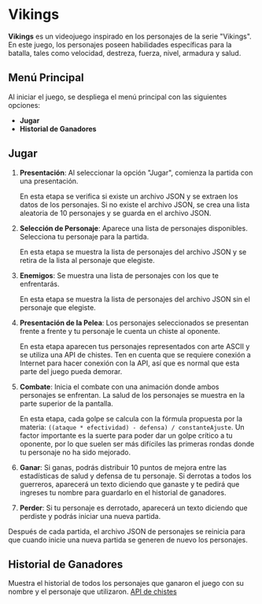 # Vikings

**Vikings** es un videojuego inspirado en los personajes de la serie "Vikings". En este juego, los personajes poseen habilidades específicas para la batalla, tales como velocidad, destreza, fuerza, nivel, armadura y salud.

## Menú Principal

Al iniciar el juego, se despliega el menú principal con las siguientes opciones:

- **Jugar**
- **Historial de Ganadores**

## Jugar

1. **Presentación**: Al seleccionar la opción "Jugar", comienza la partida con una presentación.

   En esta etapa se verifica si existe un archivo JSON y se extraen los datos de los personajes. Si no existe el archivo JSON, se crea una lista aleatoria de 10 personajes y se guarda en el archivo JSON.

2. **Selección de Personaje**: Aparece una lista de personajes disponibles. Selecciona tu personaje para la partida.

   En esta etapa se muestra la lista de personajes del archivo JSON y se retira de la lista al personaje que elegiste.

3. **Enemigos**: Se muestra una lista de personajes con los que te enfrentarás.

   En esta etapa se muestra la lista de personajes del archivo JSON sin el personaje que elegiste.

4. **Presentación de la Pelea**: Los personajes seleccionados se presentan frente a frente y tu personaje le cuenta un chiste al oponente.

   En esta etapa aparecen tus personajes representados con arte ASCII y se utiliza una API de chistes. Ten en cuenta que se requiere conexión a Internet para hacer conexión con la API, así que es normal que esta parte del juego pueda demorar.

5. **Combate**: Inicia el combate con una animación donde ambos personajes se enfrentan. La salud de los personajes se muestra en la parte superior de la pantalla.

   En esta etapa, cada golpe se calcula con la fórmula propuesta por la materia: `((ataque * efectividad) - defensa) / constanteAjuste`. Un factor importante es la suerte para poder dar un golpe crítico a tu oponente, por lo que suelen ser más difíciles las primeras rondas donde tu personaje no ha sido mejorado.

6. **Ganar**: Si ganas, podrás distribuir 10 puntos de mejora entre las estadísticas de salud y defensa de tu personaje. Si derrotas a todos los guerreros, aparecerá un texto diciendo que ganaste y te pedirá que ingreses tu nombre para guardarlo en el historial de ganadores.

7. **Perder**: Si tu personaje es derrotado, aparecerá un texto diciendo que perdiste y podrás iniciar una nueva partida.

Después de cada partida, el archivo JSON de personajes se reinicia para que cuando inicie una nueva partida se generen de nuevo los personajes.

## Historial de Ganadores

Muestra el historial de todos los personajes que ganaron el juego con su nombre y el personaje que utilizaron. [API de chistes](https://v2.jokeapi.dev/)





